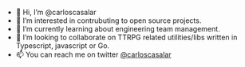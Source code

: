 - 👋 Hi, I’m @carloscasalar
- 👀 I’m interested in contrubuting to open source projects.
- 🌱 I’m currently learning about engineering team management.
- 💞️ I’m looking to collaborate on TTRPG related utilities/libs written in Typescript, javascript or Go.
- 📫 You can reach me on twitter [@carloscasalar](https://twitter.com/carloscasalar)

<!---
carloscasalar/carloscasalar is a ✨ special ✨ repository because its `README.md` (this file) appears on your GitHub profile.
You can click the Preview link to take a look at your changes.
--->
